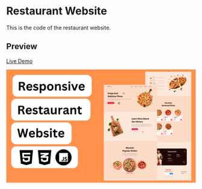 # Restaurant Website

This is the code of the restaurant website.

## Preview

[Live Demo](https://pizza-website1212.netlify.app/)

<img src="/previewImage.png" />

